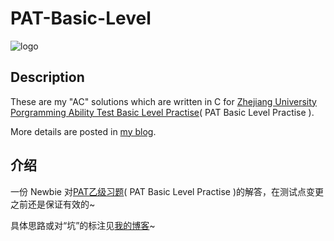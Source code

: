 # PAT-Basic-Level 
![logo](https://cloud.githubusercontent.com/assets/1665437/9567550/25f3d97e-4f62-11e5-8342-daff43bf8a5d.png)
## Description

These are my "AC" solutions which are written in C for [Zhejiang University Porgramming Ability Test Basic Level Practise](http://www.patest.cn/contests/pat-b-practise)( PAT Basic Level Practise ).

More details are posted in [my blog](http://www.llonely.com).

## 介绍

一份 Newbie 对[PAT乙级习题](http://www.patest.cn/contests/pat-b-practise)( PAT Basic Level Practise )的解答，在测试点变更之前还是保证有效的~

具体思路或对“坑”的标注见[我的博客](http://www.llonely.com)~

